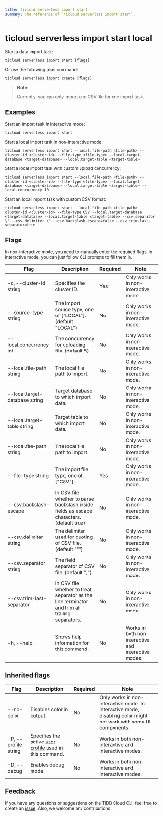 ```yaml
---
title: ticloud serverless import start
summary: The reference of `ticloud serverless import start`.
---
```


# ticloud serverless import start local

Start a data import task:

```shell
ticloud serverless import start [flags]
```

Or use the following alias command:

```shell
ticloud serverless import create [flags]
```

> **Note:**
>
> Currently, you can only import one CSV file for one import task.

## Examples

Start an import task in interactive mode:

```shell
ticloud serverless import start
```

Start a local import task in non-interactive mode:

```shell
ticloud serverless import start --local.file-path <file-path> --cluster-id <cluster-id> --file-type <file-type> --local.target-database <target-database> --local.target-table <target-table>
```

Start a local import task with custom upload concurrency:

```shell
ticloud serverless import start --local.file-path <file-path> --cluster-id <cluster-id> --file-type <file-type> --local.target-database <target-database> --local.target-table <target-table> --local.concurrency 10
```

Start an local import task with custom CSV format:

```shell
ticloud serverless import start --local.file-path <file-path> --cluster-id <cluster-id> --file-type CSV --local.target-database <target-database> --local.target-table <target-table> --csv.separator \" --csv.delimiter \' --csv.backslash-escape=false --csv.trim-last-separator=true
```

## Flags

In non-interactive mode, you need to manually enter the required flags. In interactive mode, you can just follow CLI prompts to fill them in.

| Flag                           | Description                                                                                                                   | Required | Note                                                                      |
|--------------------------------|-------------------------------------------------------------------------------------------------------------------------------|----------|---------------------------------------------------------------------------|
| -c, --cluster-id string        | Specifies the cluster ID.                                                                                                     | Yes      | Only works in non-interactive mode.                                       |
| --source-type string           | The import source type, one of ["LOCAL"]. (default "LOCAL")                                                                   | No       | Only works in non-interactive mode.                                       |
| --local.concurrency int        | The concurrency for uploading file. (default 5)                                                                               | No       | Only works in non-interactive mode.                                       |
| --local.file-path string       | The local file path to import.                                                                                                | No       | Only works in non-interactive mode.                                       |
| --local.target-database string | Target database to which import data.                                                                                         | No       | Only works in non-interactive mode.                                       |
| --local.target-table string    | Target table to which import data.                                                                                            | No       | Only works in non-interactive mode.                                       |
| --local.file-path string       | The local file path to import.                                                                                                | No       | Only works in non-interactive mode.                                       |
| --file-type string             | The import file type, one of ["CSV"].                                                                                         | Yes      | Only works in non-interactive mode.                                       |
| --csv.backslash-escape         | In CSV file whether to parse backslash inside fields as escape characters. (default true)                                     | No       | Only works in non-interactive mode.                                       |
| --csv.delimiter string         | The delimiter used for quoting of CSV file. (default "\"")                                                                    | No       | Only works in non-interactive mode.                                       |
| --csv.separator string         | The field separator of CSV file. (default ",")                                                                                | No       | Only works in non-interactive mode.                                       |
| --csv.trim-last-separator      | In CSV file whether to treat separator as the line terminator and trim all trailing separators.                               | No       | Only works in non-interactive mode.                                       |
| -h, --help                     | Shows help information for this command.                                                                                      | No       | Works in both non-interactive and interactive modes.                      |

## Inherited flags

| Flag                 | Description                                                                                          | Required | Note                                                                                                             |
|----------------------|------------------------------------------------------------------------------------------------------|----------|------------------------------------------------------------------------------------------------------------------|
| --no-color           | Disables color in output.                                                                            | No       | Only works in non-interactive mode. In interactive mode, disabling color might not work with some UI components. |
| -P, --profile string | Specifies the active [user profile](/tidb-cloud/cli-reference.md#user-profile) used in this command. | No       | Works in both non-interactive and interactive modes.                                                             |
| -D, --debug          | Enables debug mode.                                                                                  | No       | Works in both non-interactive and interactive modes.                                                             |

## Feedback

If you have any questions or suggestions on the TiDB Cloud CLI, feel free to create an [issue](https://github.com/tidbcloud/tidbcloud-cli/issues/new/choose). Also, we welcome any contributions.
